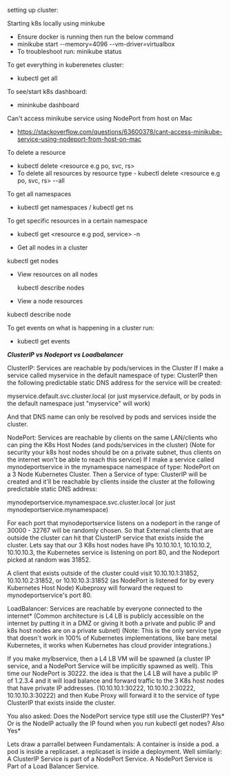 setting up cluster:

Starting k8s locally using minkube

- Ensure docker is running then run the below command
- minikube start --memory=4096 --vm-driver=virtualbox
- To troubleshoot run: minikube status

To get everything in kuberenetes cluster:

- kubectl get all

To see/start k8s dashboard:

- mininkube dashboard

Can't access minikube service using NodePort from host on Mac

- https://stackoverflow.com/questions/63600378/cant-access-minikube-service-using-nodeport-from-host-on-mac

To delete a resource

- kubectl delete <resource e.g po, svc, rs> <name of resource>
- To delete all resources by resource type - kubectl delete <resource e.g po, svc, rs> --all

To get all namespaces

- kubectl get namespaces / kubectl get ns

To get specific resources in a certain namespace

- kubectl get <resource e.g pod, service> -n <namespace>

- Get all nodes in a cluster

kubectl get nodes

- View resources on all nodes

  kubectl describe nodes

- View a node resources

kubectl describe node <nodename e.g minikube>

To get events on what is happening in a cluster run:

- kubectl get events

**_ClusterIP vs Nodeport vs Loadbalancer_**

ClusterIP: Services are reachable by pods/services in the Cluster
If I make a service called myservice in the default namespace of type: ClusterIP then the following predictable static DNS address for the service will be created:

myservice.default.svc.cluster.local (or just myservice.default, or by pods in the default namespace just "myservice" will work)

And that DNS name can only be resolved by pods and services inside the cluster.

NodePort: Services are reachable by clients on the same LAN/clients who can ping the K8s Host Nodes (and pods/services in the cluster) (Note for security your k8s host nodes should be on a private subnet, thus clients on the internet won't be able to reach this service)
If I make a service called mynodeportservice in the mynamespace namespace of type: NodePort on a 3 Node Kubernetes Cluster. Then a Service of type: ClusterIP will be created and it'll be reachable by clients inside the cluster at the following predictable static DNS address:

mynodeportservice.mynamespace.svc.cluster.local (or just mynodeportservice.mynamespace)

For each port that mynodeportservice listens on a nodeport in the range of 30000 - 32767 will be randomly chosen. So that External clients that are outside the cluster can hit that ClusterIP service that exists inside the cluster. Lets say that our 3 K8s host nodes have IPs 10.10.10.1, 10.10.10.2, 10.10.10.3, the Kubernetes service is listening on port 80, and the Nodeport picked at random was 31852.

A client that exists outside of the cluster could visit 10.10.10.1:31852, 10.10.10.2:31852, or 10.10.10.3:31852 (as NodePort is listened for by every Kubernetes Host Node) Kubeproxy will forward the request to mynodeportservice's port 80.

LoadBalancer: Services are reachable by everyone connected to the internet\* (Common architecture is L4 LB is publicly accessible on the internet by putting it in a DMZ or giving it both a private and public IP and k8s host nodes are on a private subnet)
(Note: This is the only service type that doesn't work in 100% of Kubernetes implementations, like bare metal Kubernetes, it works when Kubernetes has cloud provider integrations.)

If you make mylbservice, then a L4 LB VM will be spawned (a cluster IP service, and a NodePort Service will be implicitly spawned as well). This time our NodePort is 30222. the idea is that the L4 LB will have a public IP of 1.2.3.4 and it will load balance and forward traffic to the 3 K8s host nodes that have private IP addresses. (10.10.10.1:30222, 10.10.10.2:30222, 10.10.10.3:30222) and then Kube Proxy will forward it to the service of type ClusterIP that exists inside the cluster.

You also asked: Does the NodePort service type still use the ClusterIP? Yes*
Or is the NodeIP actually the IP found when you run kubectl get nodes? Also Yes*

Lets draw a parrallel between Fundamentals:
A container is inside a pod. a pod is inside a replicaset. a replicaset is inside a deployment.
Well similarly:
A ClusterIP Service is part of a NodePort Service. A NodePort Service is Part of a Load Balancer Service.
